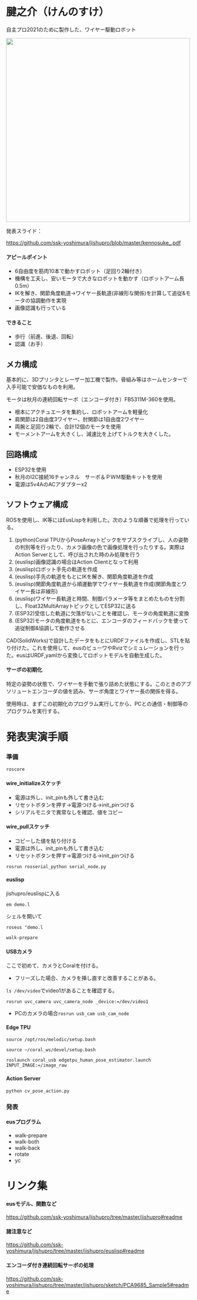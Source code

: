 # 腱之介（けんのすけ）
自主プロ2021のために製作した、ワイヤー駆動ロボット

<img src=https://user-images.githubusercontent.com/93033349/149900406-44b384b8-ff05-49f0-ae49-7815ed4fadda.png width=500>

発表スライド：

https://github.com/ssk-yoshimura/jishupro/blob/master/kennosuke_.pdf

#### アピールポイント

- 6自由度を筋肉10本で動かすロボット（足回り2輪付き）
- 機構を工夫し、安いモータで大きなロボットを動かす（ロボットアーム長0.5m）
- IKを解き、関節角度軌道->ワイヤー長軌道(非線形な関係)を計算して追従&モータの協調動作を実現
- 画像認識も行っている

#### できること
- 歩行（前進、後退、回転）
- 認識（お手）

## メカ構成
基本的に、3Dプリンタとレーザー加工機で製作。骨組み等はホームセンターで入手可能で安価なものを利用。

モータは秋月の連続回転サーボ（エンコーダ付き）FB5311M-360を使用。
- 根本にアクチュエータを集約し、ロボットアームを軽量化
- 肩関節は2自由度3ワイヤー、肘関節は1自由度2ワイヤー
- 両腕と足回り2輪で、合計12個のモータを使用
- モーメントアームを大きくし、減速比を上げてトルクを大きくした。

## 回路構成
- ESP32を使用
- 秋月のI2C接続16チャンネル　サーボ＆ＰＷＭ駆動キットを使用
- 電源は5v4AのACアダプターx2

## ソフトウェア構成
ROSを使用し、IK等にはEusLispを利用した。次のような順番で処理を行っている。

1. (python)Coral TPUからPoseArrayトピックをサブスクライブし、人の姿勢の判別等を行ったり、カメラ画像の色で画像処理を行ったりする。実際はAction Serverとして、呼び出された時のみ処理を行う
3. (euslisp)画像認識の場合はAction Clientとなって利用
4. (euslisp)ロボット手先の軌道を作成
5. (euslisp)手先の軌道をもとにIKを解き、関節角度軌道を作成
6. (euslisp)関節角度軌道から順運動学でワイヤー長軌道を作成(関節角度とワイヤー長は非線形)
7. (euslisp)ワイヤー長軌道と時間、制御パラメータ等をまとめたものを分割し、Float32MultiArrayトピックとしてESP32に送る
8. (ESP32)受信した軌道に欠落がないことを確認し、モータの角度軌道に変換
9. (ESP32)モータの角度軌道をもとに、エンコーダのフィードバックを使って追従制御&協調して動作させる

CAD(SolidWorks)で設計したデータをもとにURDFファイルを作成し、STLを貼り付けた。これを使用して、eusのビューワやRvizでシミュレーションを行った。eusはURDF,yamlから変換してロボットモデルを自動生成した。

#### サーボの初期化
特定の姿勢の状態で、ワイヤーを手動で張り詰めた状態にする。このときのアブソリュートエンコーダの値を読み、サーボ角度とワイヤー長の関係を得る。

使用時は、まずこの初期化のプログラム実行してから、PCとの通信・制御等のプログラムを実行する。

# 発表実演手順
### 準備
```
roscore
```
#### wire_initializeスケッチ
- 電源は外し、init_pinも外して書き込む
- リセットボタンを押す->電源つける->init_pinつける
- シリアルモニタで異常なしを確認、値をコピー
#### wire_pullスケッチ
- コピーした値を貼り付ける
- 電源は外し、init_pinも外して書き込む
- リセットボタンを押す->電源つける->init_pinつける
```
rosrun rosserial_python serial_node.py
```
#### euslisp
jishupro/euslispに入る
```
em demo.l
```
シェルを開いて
```
roseus "demo.l
```
```
walk-prepare
```
#### USBカメラ 
ここで初めて、カメラとCoralを付ける。
- フリーズした場合、カメラを挿し直すと改善することがある。

```ls /dev/video```でvideo1があることを確認する。

```
rosrun uvc_camera uvc_camera_node _device:=/dev/video1
```

- PCのカメラの場合```rosrun usb_cam usb_cam_node```

#### Edge TPU 
```
source /opt/ros/melodic/setup.bash
```
```
source ~/coral_ws/devel/setup.bash
```
```
roslaunch coral_usb edgetpu_human_pose_estimator.launch INPUT_IMAGE:=/image_raw
```
#### Action Server
```
python cv_pose_action.py
```
### 発表
#### eusプログラム
- walk-prepare
- walk-both
- walk-back
- rotate
- yc

# リンク集
#### eusモデル、関数など
https://github.com/ssk-yoshimura/jishupro/tree/master/jishupro#readme
#### 諸注意など
https://github.com/ssk-yoshimura/jishupro/tree/master/jishupro/euslisp#readme
#### エンコーダ付き連続回転サーボの処理
https://github.com/ssk-yoshimura/jishupro/tree/master/jishupro/sketch/PCA9685_Sample5#readme
